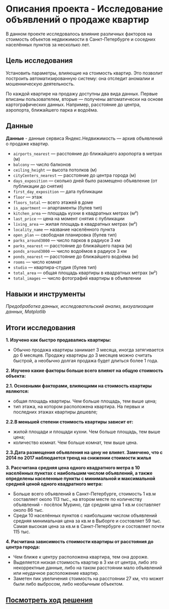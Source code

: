 # Описания проекта - Исследование объявлений о продаже квартир

В данном проекте исследовалось влияние различных факторов на стоимость объектов недвижимости в Санкт-Петербурге и соседних населённых пунктов за несколько лет.

## Цель исследования 

Установить параметры, влияющие на стоимость квартир. Это позволит построить автоматизированную систему: она отследит аномалии и мошенническую деятельность. 

По каждой квартире на продажу доступны два вида данных. Первые вписаны пользователем, вторые — получены автоматически на основе картографических данных. Например, расстояние до центра, аэропорта, ближайшего парка и водоёма. 

## Данные

**Данные** - данные сервиса Яндекс.Недвижимость — архив объявлений о продаже квартир. 

* `airports_nearest` — расстояние до ближайшего аэропорта в метрах (м)
* `balcony` — число балконов
* `ceiling_height` — высота потолков (м)
* `cityCenters_nearest` — расстояние до центра города (м)
* `days_exposition` — сколько дней было размещено объявление (от публикации до снятия)
* `first_day_exposition` — дата публикации
* `floor` — этаж
* `floors_total` — всего этажей в доме
* `is_apartment` — апартаменты (булев тип)
* `kitchen_area` — площадь кухни в квадратных метрах (м²)
* `last_price` — цена на момент снятия с публикации
* `living_area` — жилая площадь в квадратных метрах (м²)
* `locality_name` — название населённого пункта
* `open_plan` — свободная планировка (булев тип)
* `parks_around3000` — число парков в радиусе 3 км
* `parks_nearest` — расстояние до ближайшего парка (м)
* `ponds_around3000` — число водоёмов в радиусе 3 км
* `ponds_nearest` — расстояние до ближайшего водоёма (м)
* `rooms` — число комнат
* `studio` — квартира-студия (булев тип)
* `total_area` — общая площадь квартиры в квадратных метрах (м²)
* `total_images` — число фотографий квартиры в объявлении

## Навыки и инструменты

*Предобработка данных, исследовательский анализ, визуализация данных, Matplotlib*

## Итоги исследования

**1. Изучено как быстро продавались квартиры:**
- Обычно продажа квартиры занимает 3 месяца, иногда затягивается до 6 месяцев. Продажу квартиры до 3 месяцев можно считать быстрой, а необычно долгая продажа будет длиться более 1 года.

**2. Изучено какие факторы больше всего влияют на общую стоимость объекта:**

**2.1. Основными факторами, влияющими на стоимость квартиры являются:**
- общая площадь квартиры. Чем больше площадь, тем выше цена;
- тип этажа, на котором расположена квартира. На первых и последних этажах квартиры дешевле;

**2.2.В меньшей степени стоимость квартиры зависит от:**
- жилой площади и площади кухни. Чем больше площадь, тем выше цена;
- количество комнат. Чем больше комнат, тем выше цена.

**2.3.Дата размещения объявления на цену не влияет. Замечено, что с 2014 по 2017 наблюдается тренд на снижении стоимости жилья**

**3. Рассчитана средняя цена одного квадратного метра в 10 населённых пунктах с наибольшим числом объявлений, а также определены населенные пункты с минимальной и максимальной средней ценой одного квадратного метра:**
- Больше всего объявлений в Санкт-Петербурге, стоимость 1 кв.м составляет около 113 тыс., на втором месте по количеству объявлений - посёлок Мурино, где средняя цена 1 кв.м составляет около 86 тыс.
- Среди 10 населённых пунктов с наибольшим числом объявлений средняя минимальная цена за кв.м в Выборге и состовляет 59 тыс. Самая высокая цена за кв.м в Санкт-Петербурге и состовляет почти 115 тыс.

**4. Расчитана зависимость стоимости квартиры от расстояния до центра города:**
- Чем ближе к центру расположена квартира, тем она дороже. 
- Выделяется низкая стоимость квартир в 3 км от центра, либо это некорректные данные, либо на таком расстоянии мало объявлений или неудачное расположение квартир. 
- Заметен пик увеличения стоимость на расстоянии 27 км, что может были либо выбросом, либо необычным объектом. 

## [Посмотреть ход решения]()
